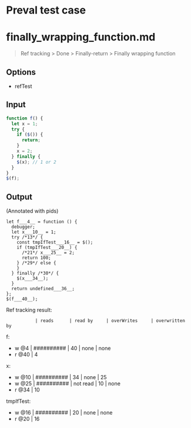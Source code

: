 # Preval test case

# finally_wrapping_function.md

> Ref tracking > Done > Finally-return > Finally wrapping function

## Options

- refTest

## Input

`````js filename=intro
function f() {
  let x = 1;
  try {
    if ($()) {
      return;
    }
    x = 2;
  } finally {
    $(x); // 1 or 2
  }
}
$(f);
`````

## Output

(Annotated with pids)

`````filename=intro
let f___4__ = function () {
  debugger;
  let x___10__ = 1;
  try /*13*/ {
    const tmpIfTest___16__ = $();
    if (tmpIfTest___20__) {
      /*21*/ x___25__ = 2;
      return 100;
    } /*29*/ else {
    }
  } finally /*30*/ {
    $(x___34__);
  }
  return undefined___36__;
};
$(f___40__);
`````

Ref tracking result:

               | reads      | read by     | overWrites     | overwritten by
f:
  - w @4       | ########## | 40          | none           | none
  - r @40      | 4

x:
  - w @10      | ########## | 34          | none           | 25
  - w @25      | ########## | not read    | 10             | none
  - r @34      | 10

tmpIfTest:
  - w @16      | ########## | 20          | none           | none
  - r @20      | 16
